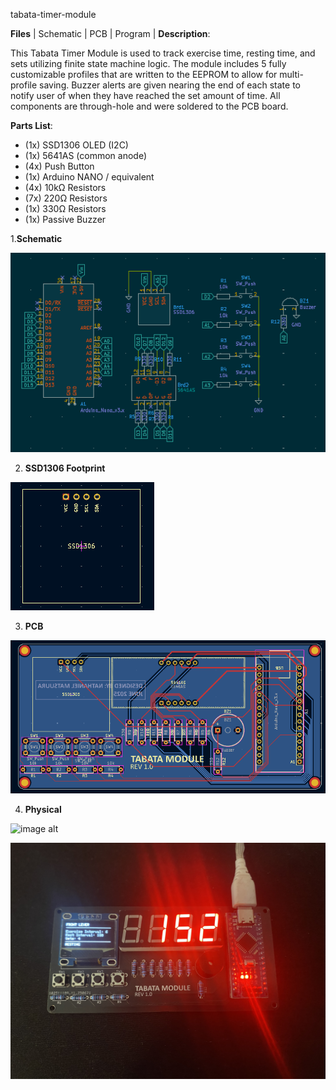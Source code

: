 tabata-timer-module

**Files**
| Schematic | PCB | Program |
**Description**:

This Tabata Timer Module is used to track exercise time, resting time, and sets utilizing finite state machine logic. The module includes 5 fully customizable profiles that are written to the EEPROM to allow for multi-profile saving. Buzzer alerts are given nearing the end of each state to notify user of when they have reached the set amount of time. All components are through-hole and were soldered to the PCB board.

**Parts List**:
* (1x) SSD1306 OLED (I2C)
* (1x) 5641AS (common anode)
* (4x) Push Button
* (1x) Arduino NANO / equivalent
* (4x) 10kΩ Resistors
* (7x) 220Ω Resistors
* (1x) 330Ω Resistors
* (1x) Passive Buzzer

1.**Schematic**

![image alt](https://github.com/NathanielM14/tabata-timer/blob/44222909e9ed671a1c4394a2dc6a68d3b45191cb/images/schematic_design.png)

2. **SSD1306 Footprint**

![image alt](https://github.com/NathanielM14/tabata-timer/blob/f717f7226c26d0fee968ef8726d06513bc65c88a/images/ssd1306_footprint.png)

3. **PCB**

![image alt](https://github.com/NathanielM14/tabata-timer/blob/54fe5bcee97a72f83aa2d56b4533ac9723e4b041/images/pcb_design.png)

4. **Physical**

![image alt](https://github.com/NathanielM14/tabata-timer/blob/f717f7226c26d0fee968ef8726d06513bc65c88a/images/physical.png)

![image alt](https://github.com/NathanielM14/tabata-timer/blob/f717f7226c26d0fee968ef8726d06513bc65c88a/images/physical_demo.png)
